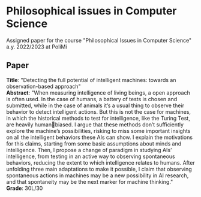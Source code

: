 # Philosophical issues in Computer Science
Assigned paper for the course "Philosophical Issues in Computer Science" a.y. 2022/2023 at PoliMi
## Paper
**Title**: "Detecting the full potential of intelligent machines: towards an
observation-based approach"  
**Abstract**:  "When measuring intelligence of living beings, a open approach is often used. In the case of humans, a battery of tests is chosen and submitted, while in the case of animals it’s a usual thing to observe their behavior to detect intelligent actions. But this is not the case for machines, in which the historical methods to test for intelligence, like the Turing Test, are heavily humanbiased. I argue that these methods don’t sufficiently explore the machine’s possibilities, risking to miss some important insights on all the intelligent behaviors these AIs can show. I explain the motivations for this claims, starting from some basic assumptions about minds and intelligence. Then, I propose a change of paradigm in studying AIs’ intelligence, from testing in an active way to observing spontaneous behaviors, reducing the extent to which intelligence relates to humans. After unfolding three main adaptations to make it possible, I claim that observing spontaneous actions in machines may be a new possibility in AI research, and that spontaneity may be the next marker for machine thinking."  
**Grade**: 30L/30
